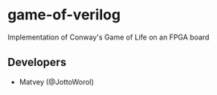 # game-of-verilog
Implementation of Conway's Game of Life on an FPGA board

## Developers
- Matvey (@JottoWorol)